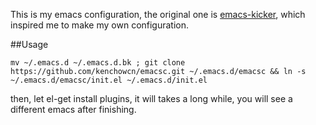 This is my emacs configuration, the original one is [emacs-kicker](https://github.com/dimitri/emacs-kicker), which inspired me to make my own configuration.

##Usage

    mv ~/.emacs.d ~/.emacs.d.bk ; git clone https://github.com/kenchowcn/emacsc.git ~/.emacs.d/emacsc && ln -s ~/.emacs.d/emacsc/init.el ~/.emacs.d/init.el

then, let el-get install plugins, it will takes a long while, you will see a different emacs after finishing.
